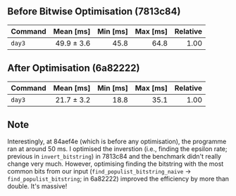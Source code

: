 ## Before Bitwise Optimisation (7813c84)

| Command | Mean [ms] | Min [ms] | Max [ms] | Relative |
|:---|---:|---:|---:|---:|
| `day3` | 49.9 ± 3.6 | 45.8 | 64.8 | 1.00 |

## After Optimisation (6a82222)

| Command | Mean [ms] | Min [ms] | Max [ms] | Relative |
|:---|---:|---:|---:|---:|
| `day3` | 21.7 ± 3.2 | 18.8 | 35.1 | 1.00 |

## Note

Interestingly, at 84aef4e (which is before any optimisation), the programme ran at around 50 ms.  I optimised the inverstion (i.e., finding the epsilon rate; previous in `invert_bitstring`) in 7813c84 and the benchmark didn't really change very much.  However, optimising finding the bitstring with the most common bits from our input (`find_populist_bitstring_naive` &rarr; `find_populist_bitstring`; in 6a82222) improved the efficiency by more than double.  It's massive!